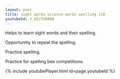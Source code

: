 ```yaml
---
layout: post
title: sight words science words spelling 118
youtubeId: Y_GEz7U6888
---
```

 
 
Helps to learn sight words and their spelling.

Opportunitiy to repeat the spelling. 

Practice spelling. 
 
Practice for spelling bee competitions. 
 
{% include youtubePlayer.html id=page.youtubeId %}
 
 
